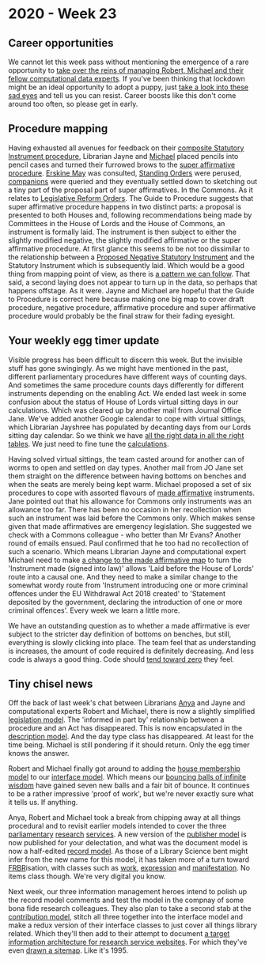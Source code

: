 # 2020 - Week 23

## Career opportunities

We cannot let this week pass without mentioning the emergence of a rare opportunity to [take over the reins of managing Robert, Michael and their fellow computational data experts](https://housesofparliament.tal.net/vx/mobile-0/appcentre-HouseOfCommons/brand-0/candidate/so/pm/3/pl/14/opp/1652-Head-of-Data-and-Search/en-GB). If you've been thinking that lockdown might be an ideal opportunity to adopt a puppy, just [take a look into these sad eyes](https://twitter.com/fantasticlife/status/1269230180847038472) and tell us you can resist. Career boosts like this don't come around too often, so please get in early.

## Procedure mapping

Having exhausted all avenues for feedback on their [composite Statutory Instrument procedure](https://ukparliament.github.io/ontologies/procedure/flowcharts/sis/census.pdf), Librarian Jayne and [Michael](https://twitter.com/fantasticlife) placed pencils into pencil cases and turned their furrowed brows to the [super affirmative procedure](https://guidetoprocedure.parliament.uk/collections/AAS0LGpw/super-affirmative-procedure). [Erskine May](https://erskinemay.parliament.uk/section/5626/the-superaffirmative-procedure/) was consulted, [Standing Orders](https://publications.parliament.uk/pa/cm201919/cmstords/341/body.html#18) were perused, [companions](https://publications.parliament.uk/pa/ld/ldcomp/ldctso38.htm) were queried and they eventually settled down to sketching out a tiny part of the proposal part of super affirmatives. In the Commons. As it relates to [Legislative Reform Orders](https://github.com/ukparliament/ontologies/blob/master/procedure/flowcharts/proposed-sis/legislative-reform-order.pdf). The Guide to Procedure suggests that super affirmative procedure happens in two distinct parts: a proposal is presented to both Houses and, following recommendations being made by Committees in the House of Lords and the House of Commons, an instrument is formally laid. The instrument is then subject to either the slightly modified negative, the slightly modified affirmative or the super affirmative procedure. At first glance this seems to be not too dissimilar to the relationship between a [Proposed Negative Statutory Instrument](https://www.parliament.uk/site-information/glossary/proposed-negative-statutory-instrument/) and the Statutory Instrument which is subsequently laid. Which would be a good thing from mapping point of view, as there is [a pattern we can follow](https://ukparliament.github.io/ontologies/legislation/legislation-ontology.html#d4e328). That said, a second laying does not appear to turn up in the data, so perhaps that happens offstage. As it were. Jayne and Michael are hopeful that the Guide to Procedure is correct here because making one big map to cover draft procedure, negative procedure, affirmative procedure and super affirmative procedure would probably be the final straw for their fading eyesight.

## Your weekly egg timer update

Visible progress has been difficult to discern this week. But the invisible stuff has gone swingingly. As we might have mentioned in the past, different parliamentary procedures have different ways of counting days. And sometimes the same procedure counts days differently for different instruments depending on the enabling Act. We ended last week in some confusion about the status of House of Lords virtual sitting days in our calculations. Which was cleared up by another mail from Journal Office Jane. We've added another Google calendar to cope with virtual sittings, which Librarian Jayshree has populated by decanting days from our Lords sitting day calendar. So we think we have [all the right data in all the right tables](http://parliament-calendar.herokuapp.com/sessions/1/houses/2). We just need to fine tune the [calculations](https://github.com/fantasticlife/egg-timer/blob/master/app/controllers/calculator_controller.rb).

Having solved virtual sittings, the team casted around for another can of worms to open and settled on day types. Another mail from JO Jane set them straight on the difference between having bottoms on benches and when the seats are merely being kept warm. Michael proposed a set of six procedures to cope with assorted flavours of [made affirmative](https://ukparliament.github.io/ontologies/procedure/flowcharts/sis/made-affirmative.pdf) instruments. Jane pointed out that his allowance for Commons only instruments was an allowance too far. There has been no occasion in her recollection when such an instrument was laid before the Commons only. Which makes sense given that made affirmatives are emergency legislation. She suggested we check with a Commons colleague - who better than Mr Evans? Another round of emails ensued. Paul confirmed that he too had no recollection of such a scenario. Which means Librarian Jayne and computational expert Michael need to make [a change to the made affirmative map](https://trello.com/c/ycGFBM4n/123-make-laying-of-made-affirmatives-into-lords-causal) to turn the 'Instrument made (signed into law)' allows 'Laid before the House of Lords' route into a causal one. And they need to make a similar change to the somewhat wordy route from 'Instrument introducing one or more criminal offences under the EU Withdrawal Act 2018 created' to 'Statement deposited by the government, declaring the introduction of one or more criminal offences'. Every week we learn a little more.

We have an outstanding question as to whether a made affirmative is ever subject to the stricter day definition of bottoms on benches, but still, everything is slowly clicking into place. The team feel that as understanding is increases, the amount of code required is definitely decreasing. And less code is always a good thing. Code should [tend toward zero](http://www.skrenta.com/2007/05/code_is_our_enemy.html) they feel.

## Tiny chisel news

Off the back of last week's chat between Librarians [Anya](https://twitter.com/bitten_) and Jayne and computational experts Robert and Michael, there is now a slightly simplified [legislation model](https://ukparliament.github.io/ontologies/legislation/legislation-ontology.html). The 'informed in part by' relationship between a procedure and an Act has disappeared. This is now encapsulated in the [description model](https://ukparliament.github.io/ontologies/description/description-ontology.html). And the day type class has disappeared. At least for the time being. Michael is still pondering if it should return. Only the egg timer knows the answer.

Robert and Michael finally got around to adding the [house membership model](https://ukparliament.github.io/ontologies/house-membership/house-membership-ontology.html) to our [interface model](https://ukparliament.github.io/ontologies/interface/interface.html). Which means our [bouncing balls of infinite wisdom](https://api.parliament.uk/webvowl/#opts=sidebar=0;doc=0;mode_compact=true;mode_colorExt=false;#iri=https://ukparliament.github.io/ontologies/interface/interface.ttl) have gained seven new balls and a fair bit of bounce. It continues to be a rather impressive 'proof of work', but we're never exactly sure what it tells us. If anything.

Anya, Robert and Michael took a break from chipping away at all things procedural and to revisit earlier models intended to cover the three [parliamentary](https://commonslibrary.parliament.uk/) [research](https://post.parliament.uk/) [services](https://lordslibrary.parliament.uk/). A new version of the [publisher model](https://ukparliament.github.io/ontologies/publisher/publisher-ontology.html) is now published for your delectation, and what was the document model is now a half-edited [record model](https://ukparliament.github.io/ontologies/record/record-ontology.html). As those of a Library Science bent might infer from the new name for this model, it has taken more of a turn toward  [FRBR](https://en.wikipedia.org/wiki/Functional_Requirements_for_Bibliographic_Records)isation, with classes such as [work](https://ukparliament.github.io/ontologies/record/record-ontology.html#d4e61), [expression](https://ukparliament.github.io/ontologies/record/record-ontology.html#d4e152) and [manifestation](https://ukparliament.github.io/ontologies/record/record-ontology.html#d4e175). No items class though. We're very digital you know.

Next week, our three information management heroes intend to polish up the record model comments and test the model in the compnay of some bona fide research colleagues. They also plan to take a second stab at the [contribution model](https://ukparliament.github.io/ontologies/contribution/contribution-ontology.html), stitch all three together into the interface model and make a redux version of their interface classes to just cover all things library related. Which they'll then add to their attempt to document [a target information architecture for research service websites](https://ukparliament.github.io/ontologies/meta/library-information-architecture/). For which they've even [drawn a sitemap](https://ukparliament.github.io/ontologies/meta/library-information-architecture/sitemap.pdf). Like it's 1995.
